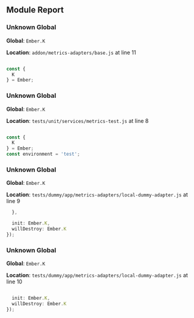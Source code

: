 ## Module Report
### Unknown Global

**Global**: `Ember.K`

**Location**: `addon/metrics-adapters/base.js` at line 11

```js

const {
  K
} = Ember;

```

### Unknown Global

**Global**: `Ember.K`

**Location**: `tests/unit/services/metrics-test.js` at line 8

```js

const {
  K
} = Ember;
const environment = 'test';
```

### Unknown Global

**Global**: `Ember.K`

**Location**: `tests/dummy/app/metrics-adapters/local-dummy-adapter.js` at line 9

```js
  },

  init: Ember.K,
  willDestroy: Ember.K
});
```

### Unknown Global

**Global**: `Ember.K`

**Location**: `tests/dummy/app/metrics-adapters/local-dummy-adapter.js` at line 10

```js

  init: Ember.K,
  willDestroy: Ember.K
});

```
